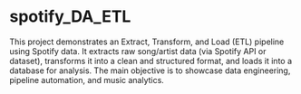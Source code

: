 # spotify_DA_ETL
This project demonstrates an Extract, Transform, and Load (ETL) pipeline using Spotify data.   It extracts raw song/artist data (via Spotify API or dataset), transforms it into a clean and structured format, and loads it into a database for analysis.   The main objective is to showcase data engineering, pipeline automation, and music analytics.

